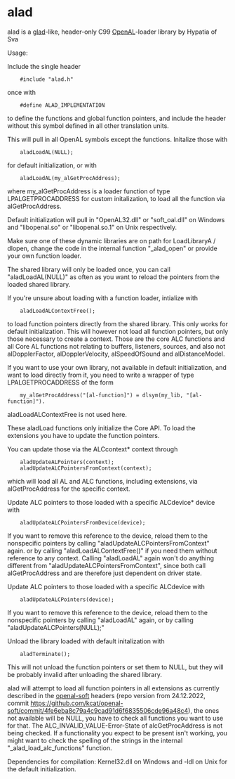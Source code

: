 # alad

alad is a [glad](https://github.com/Dav1dde/glad)-like, header-only C99 [OpenAL](http://www.openal.org/)-loader library by Hypatia of Sva

Usage:

Include the single header

        #include "alad.h"
        
once with

        #define ALAD_IMPLEMENTATION

to define the functions and global function pointers, and include the header without this symbol defined in all other translation units.

This will pull in all OpenAL symbols except the functions. Initalize those with

        aladLoadAL(NULL);

for default initialization, or with

        aladLoadAL(my_alGetProcAddress);

where my_alGetProcAddress is a loader function of type LPALGETPROCADDRESS for custom initalization, to load all the function via alGetProcAddress.

Default initialization will pull in "OpenAL32.dll" or "soft_oal.dll" on Windows and "libopenal.so" or "libopenal.so.1" on Unix respectively.

Make sure one of these dynamic libraries are on path for LoadLibraryA / dlopen, change the code in the internal function "_alad_open" or provide your own function loader.

The shared library will only be loaded once, you can call "aladLoadAL(NULL)" as often as you want to reload the pointers from the loaded shared library.


If you're unsure about loading with a function loader, intialize with

        aladLoadALContextFree();

to load function pointers directly from the shared library. This only works for default initialization.
This will however not load all function pointers, but only those necessary to create a context.
Those are the core ALC functions and all Core AL functions not relating to buffers, listeners, sources,
and also not alDopplerFactor, alDopplerVelocity, alSpeedOfSound and alDistanceModel.

If you want to use your own library, not available in default initialization, and want to load directly from it, you need to write a wrapper of type
LPALGETPROCADDRESS of the form

        my_alGetProcAddress("[al-function]") = dlsym(my_lib, "[al-function]").
        
aladLoadALContextFree is not used here.

These aladLoad functions only initialize the Core API. To load the extensions you have to update the function pointers.

You can update those via the ALCcontext* context through

        aladUpdateALPointers(context);
        aladUpdateALCPointersFromContext(context);

which will load all AL and ALC functions, including extensions, via alGetProcAddress for the specific context.

Update ALC pointers to those loaded with a specific ALCdevice* device with

        aladUpdateALCPointersFromDevice(device);

If you want to remove this reference to the device, reload them to the nonspecific pointers by calling "aladUpdateALCPointersFromContext" again.
or by calling "aladLoadALContextFree()" if you need them without reference to any context.
Calling "aladLoadAL" again won't do anything different from "aladUpdateALCPointersFromContext",
since both call alGetProcAddress and are therefore just dependent on driver state.


Update ALC pointers to those loaded with a specific ALCdevice with

        aladUpdateALCPointers(device);

If you want to remove this reference to the device, reload them to the nonspecific pointers by calling "aladLoadAL" again, or by calling "aladUpdateALCPointers(NULL);"

Unload the library loaded with default initalization with

        aladTerminate();
        
This will not unload the function pointers or set them to NULL, but they will be probably invalid after unloading the shared library.


alad will attempt to load all function pointers in all extensions as currently described in the [openal-soft](https://github.com/kcat/openal-soft) headers (repo version from 24.12.2022, commit https://github.com/kcat/openal-soft/commit/4fe6eba8c79a4c9cad91d6f6835506cde96a48c4), the ones not available will be NULL, you have to check all functions you want to use for that.
The ALC_INVALID_VALUE-Error-State of alcGetProcAddress is not being checked.
If a functionality you expect to be present isn't working, you might want to check the spelling of the strings in the internal "_alad_load_alc_functions" function.

Dependencies for compilation: Kernel32.dll on Windows and -ldl on Unix for the default initialization.
